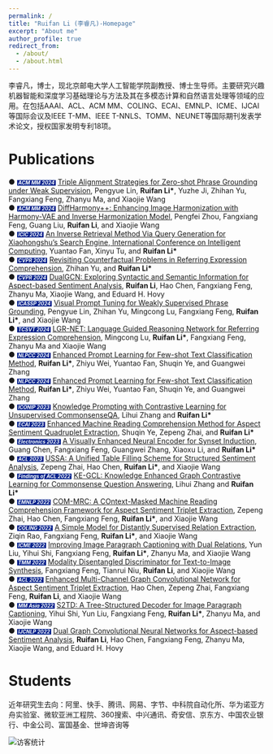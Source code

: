 ```yaml
---
permalink: /
title: "Ruifan Li (李睿凡)-Homepage"
excerpt: "About me"
author_profile: true
redirect_from: 
  - /about/
  - /about.html
---
```


李睿凡，博士，现北京邮电大学人工智能学院副教授、博士生导师。主要研究兴趣机器智能和深度学习基础理论与方法及其在多模态计算和自然语言处理等领域的应用。在包括AAAI、ACL、ACM MM、COLING、ECAI、EMNLP、ICME、IJCAI等国际会议及IEEE T-MM、IEEE T-NNLS、TOMM、NEUNET等国际期刊发表学术论文，授权国家发明专利18项。

Publications
======
&#9679;  <span style="font-size: 0.7em; color: white; background-color: #03228d; font-weight: bold; font-style: italic;"> &nbsp;ACM MM 2024 </span> &nbsp;[Triple Alignment Strategies for Zero-shot Phrase Grounding under Weak Supervision](链接), Pengyue Lin, __Ruifan Li\*__, Yuzhe Ji, Zhihan Yu, Fangxiang Feng, Zhanyu Ma, and Xiaojie Wang    
&#9679;  <span style="font-size: 0.7em; color: white; background-color: #03228d; font-weight: bold; font-style: italic;"> &nbsp;ACM MM 2024 </span> &nbsp;[DiffHarmony++: Enhancing Image Harmonization with Harmony-VAE and Inverse Harmonization Model](链接), Pengfei Zhou, Fangxiang Feng, Guang Liu, __Ruifan Li__, and Xiaojie Wang    
&#9679;  <span style="font-size: 0.7em; color: white; background-color: #03228d; font-weight: bold; font-style: italic;"> &nbsp;ICIC 2024 </span> &nbsp;[An Inverse Retrieval Method Via Query Generation for Xiaohongshu’s Search Engine, International Conference on Intelligent Computing](链接), Yuantao Fan, Xinyu Tu, and __Ruifan Li\*__    
&#9679;  <span style="font-size: 0.7em; color: white; background-color: #03228d; font-weight: bold; font-style: italic;"> &nbsp;CVPR 2024 </span> &nbsp;[Revisiting Counterfactual Problems in Referring Expression Comprehension](https://openaccess.thecvf.com/CVPR2024?day=all), Zhihan Yu, and __Ruifan Li\*__    
&#9679;  <span style="font-size: 0.7em; color: white; background-color: #03228d; font-weight: bold; font-style: italic;"> &nbsp;CVPR 2024 </span> &nbsp;[DualGCN: Exploring Syntactic and Semantic Information for Aspect-based Sentiment Analysis](https://ieeexplore.ieee.org/document/9947346), __Ruifan Li__, Hao Chen, Fangxiang Feng, Zhanyu Ma, Xiaojie Wang, and Eduard H. Hovy    
&#9679;  <span style="font-size: 0.7em; color: white; background-color: #03228d; font-weight: bold; font-style: italic;"> &nbsp;ICASSP 2024 </span> &nbsp;[Visual Prompt Tuning for Weakly Supervised Phrase Grounding](https://ieeexplore.ieee.org/document/10445738), Pengyue Lin, Zhihan Yu, Mingcong Lu, Fangxiang Feng, __Ruifan Li\*__, and Xiaojie Wang    
&#9679;  <span style="font-size: 0.7em; color: white; background-color: #03228d; font-weight: bold; font-style: italic;"> &nbsp;TCSVT 2024 </span> &nbsp;[LGR-NET: Language Guided Reasoning Network for Referring Expression Comprehension](https://ieeexplore.ieee.org/document/10463072), Mingcong Lu, __Ruifan Li\*__, Fangxiang Feng, Zhanyu Ma and Xiaojie Wang    
&#9679;  <span style="font-size: 0.7em; color: white; background-color: #03228d; font-weight: bold; font-style: italic;"> &nbsp;NLPCC 2024 </span> &nbsp;[Enhanced Prompt Learning for Few-shot Text Classification Method](https://xbna.pku.edu.cn/EN/10.13209/j.0479-8023.2023.071), __Ruifan Li\*__, Zhiyu Wei, Yuantao Fan, Shuqin Ye, and Guangwei Zhang    
&#9679;  <span style="font-size: 0.7em; color: white; background-color: #03228d; font-weight: bold; font-style: italic;"> &nbsp;NLPCC 2024 </span> &nbsp;[Enhanced Prompt Learning for Few-shot Text Classification Method](https://xbna.pku.edu.cn/EN/10.13209/j.0479-8023.2023.071), __Ruifan Li\*__, Zhiyu Wei, Yuantao Fan, Shuqin Ye, and Guangwei Zhang    
&#9679;  <span style="font-size: 0.7em; color: white; background-color: #03228d; font-weight: bold; font-style: italic;"> &nbsp;ICONIP 2023 </span> &nbsp;[Knowledge Prompting with Contrastive Learning for Unsupervised CommonsenseQA](https://link.springer.com/chapter/10.1007/978-981-99-8145-8_3), Lihui Zhang and __Ruifan Li\*__    
&#9679;  <span style="font-size: 0.7em; color: white; background-color: #03228d; font-weight: bold; font-style: italic;"> &nbsp;ECAI 2023 </span> &nbsp;[Enhanced Machine Reading Comprehension Method for Aspect Sentiment Quadruplet Extraction](https://ebooks.iospress.nl/volumearticle/64532), Shuqin Ye, Zepeng Zhai, and __Ruifan Li\*__      
&#9679;  <span style="font-size: 0.7em; color: white; background-color: #03228d; font-weight: bold; font-style: italic;"> &nbsp;Electronics 2023 </span> &nbsp;[A Visually Enhanced Neural Encoder for Synset Induction](https://www.mdpi.com/2079-9292/12/16/3521), Guang Chen, Fangxiang Feng, Guangwei Zhang, Xiaoxu Li, and __Ruifan Li\*__       
&#9679;  <span style="font-size: 0.7em; color: white; background-color: #03228d; font-weight: bold; font-style: italic;"> &nbsp;ACL 2023 </span> &nbsp;[USSA: A Unified Table Filling Scheme for Structured Sentiment Analysis](https://aclanthology.org/2023.acl-long.802/), Zepeng Zhai, Hao Chen, __Ruifan Li\*__, and Xiaojie Wang     
&#9679;  <span style="font-size: 0.7em; color: white; background-color: #03228d; font-weight: bold; font-style: italic;"> &nbsp;Findings of ACL 2022 </span> &nbsp;[KE-GCL: Knowledge Enhanced Graph Contrastive Learning for Commonsense Question Answering](https://aclanthology.org/2022.findings-emnlp.6/), Lihui Zhang and __Ruifan Li\*__    
&#9679;  <span style="font-size: 0.7em; color: white; background-color: #03228d; font-weight: bold; font-style: italic;"> &nbsp;EMNLP 2022 </span> &nbsp;[COM-MRC: A COntext-Masked Machine Reading Comprehension Framework for Aspect Sentiment Triplet Extraction](https://aclanthology.org/2022.emnlp-main.212/), Zepeng Zhai, Hao Chen, Fangxiang Feng, __Ruifan Li\*__, and Xiaojie Wang    
&#9679;  <span style="font-size: 0.7em; color: white; background-color: #03228d; font-weight: bold; font-style: italic;"> &nbsp;COLING 2022 </span> &nbsp;[A Simple Model for Distantly Supervised Relation Extraction](https://aclanthology.org/2022.coling-1.234/), Ziqin Rao, Fangxiang Feng, __Ruifan Li\*__, and Xiaojie Wang    
&#9679;  <span style="font-size: 0.7em; color: white; background-color: #03228d; font-weight: bold; font-style: italic;"> &nbsp;ICME 2022 </span> &nbsp;[Improving Image Paragraph Captioning with Dual Relations](https://ieeexplore.ieee.org/document/9859701), Yun Liu, Yihui Shi, Fangxiang Feng, __Ruifan Li\*__, Zhanyu Ma, and Xiaojie Wang    
&#9679;  <span style="font-size: 0.7em; color: white; background-color: #03228d; font-weight: bold; font-style: italic;"> &nbsp;TMM 2022 </span> &nbsp;[Modality Disentangled Discriminator for Text-to-Image Synthesis](https://ieeexplore.ieee.org/document/9417738), Fangxiang Feng, Tianrui Niu, __Ruifan Li__, and Xiaojie Wang    
&#9679;  <span style="font-size: 0.7em; color: white; background-color: #03228d; font-weight: bold; font-style: italic;"> &nbsp;ACL 2022 </span> &nbsp;[Enhanced Multi-Channel Graph Convolutional Network for Aspect Sentiment Triplet Extraction](https://aclanthology.org/2022.acl-long.212/), Hao Chen, Zepeng Zhai, Fangxiang Feng, __Ruifan Li__, and Xiaojie Wang    
&#9679;  <span style="font-size: 0.7em; color: white; background-color: #03228d; font-weight: bold; font-style: italic;"> &nbsp;MM Asia 2022 </span> &nbsp;[S2TD: A Tree-Structured Decoder for Image Paragraph Captioning](https://dl.acm.org/doi/10.1145/3469877.3490585), Yihui Shi, Yun Liu, Fangxiang Feng, __Ruifan Li\*__, Zhanyu Ma, and Xiaojie Wang    
&#9679;  <span style="font-size: 0.7em; color: white; background-color: #03228d; font-weight: bold; font-style: italic;"> &nbsp;IJCNLP 2022 </span> &nbsp;[Dual Graph Convolutional Neural Networks for Aspect-based Sentiment Analysis](https://aclanthology.org/2021.acl-long.494/), __Ruifan Li__, Hao Chen, Fangxiang Feng, Zhanyu Ma, Xiaojie Wang, and Eduard H. Hovy    





Students
======
近年研究生去向：阿里、快手、腾讯、网易、字节、中科院自动化所、华为诺亚方舟实验室、微软亚洲工程院、360搜索、中兴通讯、奇安信、京东方、中国农业银行、中金公司、富国基金、世坤咨询等  
  
![访客统计](https://s01.flagcounter.com/count2/6KPu/bg_FFFFFF/txt_000000/border_CCCCCC/columns_2/maxflags_10/viewers_0/labels_0/pageviews_0/flags_0/percent_0/ "访客统计")
